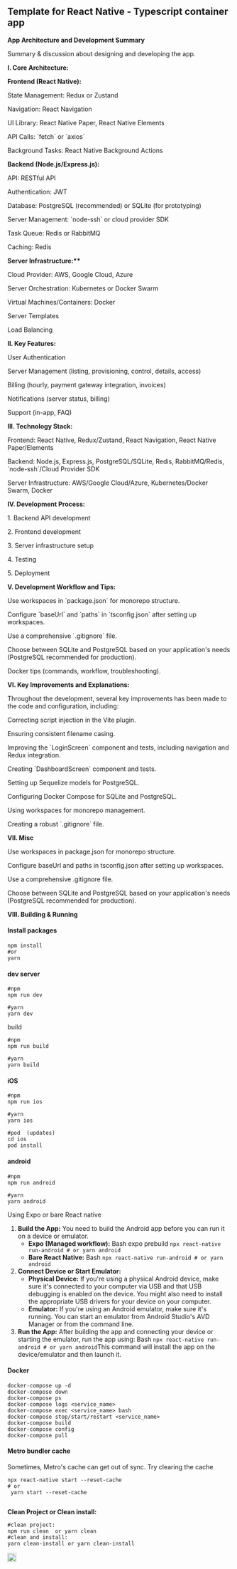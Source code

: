 ## Template for React Native - Typescript container app

**App Architecture and Development Summary**

Summary & discussion about designing and developing  the app.

**I. Core Architecture:**

&#x20;	**Frontend (React Native):**

&#x20; 		State Management: Redux or Zustand

&#x20; 		Navigation: React Navigation

&#x20; 		UI Library: React Native Paper, React Native Elements

&#x20; 		API Calls: \`fetch\` or \`axios\`

&#x20; 		Background Tasks: React Native Background Actions

**Backend (Node.js/Express.js):**

&#x20; 		API: RESTful API

&#x20; 		Authentication: JWT

&#x20; 		Database: PostgreSQL (recommended) or SQLite (for prototyping)

&#x20; 		Server Management: \`node-ssh\` or cloud provider SDK

&#x20; 		Task Queue: Redis or RabbitMQ

&#x20; 		Caching: Redis

&#x9;**Server Infrastructure:\*\***

&#x20;  	Cloud Provider: AWS, Google Cloud, Azure

&#x20; 	Server Orchestration: Kubernetes or Docker Swarm

&#x20; 	Virtual Machines/Containers: Docker

&#x20;	Server Templates

Load Balancing

**II. Key Features:**

User Authentication

Server Management (listing, provisioning, control, details, access)

Billing (hourly, payment gateway integration, invoices)

Notifications (server status, billing)

Support (in-app, FAQ)

**III. Technology Stack:**

Frontend: React Native, Redux/Zustand, React Navigation, React Native Paper/Elements

Backend: Node.js, Express.js, PostgreSQL/SQLite, Redis, RabbitMQ/Redis, \`node-ssh\`/Cloud Provider SDK

Server Infrastructure: AWS/Google Cloud/Azure, Kubernetes/Docker Swarm, Docker

**IV. Development Process:**

1\. Backend API development

2\. Frontend development

3\. Server infrastructure setup

4\. Testing

5\. Deployment

**V. Development Workflow and Tips:**

Use workspaces in \`package.json\` for monorepo structure.

Configure \`baseUrl\` and \`paths\` in \`tsconfig.json\` after setting up workspaces.

Use a comprehensive \`.gitignore\` file.

Choose between SQLite and PostgreSQL based on your application's needs (PostgreSQL recommended for production).

Docker tips (commands, workflow, troubleshooting).

**VI. Key Improvements and Explanations:**

Throughout the development, several key improvements has been made to the code and configuration, including:

Correcting script injection in the Vite plugin.

Ensuring consistent filename casing.

Improving the \`LoginScreen\` component and tests, including navigation and Redux integration.

Creating \`DashboardScreen\` component and tests.

Setting up Sequelize models for PostgreSQL.

Configuring Docker Compose for SQLite and PostgreSQL.

Using workspaces for monorepo management.

Creating a robust \`.gitignore\` file.

**VII. Misc**

Use workspaces in package.json for monorepo structure.

Configure baseUrl and paths in tsconfig.json after setting up workspaces.

Use a comprehensive .gitignore file.

Choose between SQLite and PostgreSQL based on your application's needs (PostgreSQL recommended for production).

**VIII.  Building & Running**

#### Install packages

```
npm install
#or
yarn
```

#### dev server

```
#npm
npm run dev

#yarn
yarn dev

```

build

```
#npm
npm run build

#yarn
yarn build

```

#### iOS&#x20;

```
#npm 
npm run ios

#yarn
yarn ios

#pod  (updates)
cd ios
pod install
```

#### android

```
#npm
npm run android

#yarn
yarn android
```

Using Expo or bare React native

1. **Build the App:** You need to build the Android app before you can run it on a device or emulator.
   * **Expo (Managed workflow):**
     Bash
     expo prebuild
     `npx react-native run-android # or yarn android`
   * **Bare React Native:**
     Bash
     `npx react-native run-android # or yarn android`
2. **Connect Device or Start Emulator:**
   * **Physical Device:** If you're using a physical Android device, make sure it's connected to your computer via USB and that USB debugging is enabled on the device. You might also need to install the appropriate USB drivers for your device on your computer.
   * **Emulator:** If you're using an Android emulator, make sure it's running. You can start an emulator from Android Studio's AVD Manager or from the command line.
3. **Run the App:** After building the app and connecting your device or starting the emulator, run the app using:
   Bash
   `npx react-native run-android # or yarn android`This command will install the app on the device/emulator and then launch it.

#### Docker

```
docker-compose up -d
docker-compose down
docker-compose ps
docker-compose logs <service_name>
docker-compose exec <service_name> bash
docker-compose stop/start/restart <service_name>
docker-compose build
docker-compose config
docker-compose pull
```

#### Metro bundler cache

Sometimes, Metro's cache can get out of sync. Try clearing the cache

```
npx react-native start --reset-cache  
# or
 yarn start --reset-cache


```

**Clean Project or Clean install:**

```
#clean project:
npm run clean  or yarn clean
#clean and install:
yarn clean-install or yarn clean-install
```

[<img height="20" title="Buy Me a Coffee!" src="https://img.shields.io/badge/buy%20me%20a%20coffee-donate-yellow.svg" />](**\<u>https://buymeacoffee.com/cosmoarunn\</u>**)